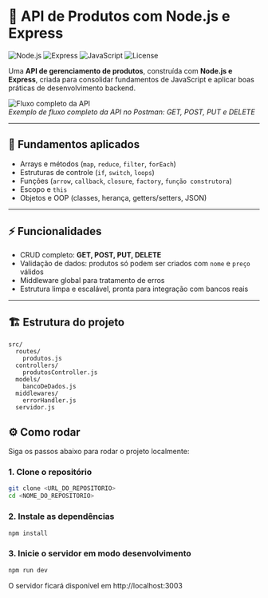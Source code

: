 # 🚀 API de Produtos com Node.js e Express

![Node.js](https://img.shields.io/badge/Node.js-339933?style=for-the-badge&logo=node.js&logoColor=white) ![Express](https://img.shields.io/badge/Express.js-000000?style=for-the-badge&logo=express&logoColor=white) ![JavaScript](https://img.shields.io/badge/JavaScript-F7DF1E?style=for-the-badge&logo=javascript&logoColor=black) ![License](https://img.shields.io/badge/License-MIT-green)

Uma **API de gerenciamento de produtos**, construída com **Node.js e Express**, criada para consolidar fundamentos de JavaScript e aplicar boas práticas de desenvolvimento backend.  

![Fluxo completo da API](https://media.giphy.com/media/l41lI4bYmcsPJX9Go/giphy.gif)  
*Exemplo de fluxo completo da API no Postman: GET, POST, PUT e DELETE*  

---

## 🧱 Fundamentos aplicados
- Arrays e métodos (`map`, `reduce`, `filter`, `forEach`)  
- Estruturas de controle (`if`, `switch`, `loops`)  
- Funções (`arrow`, `callback`, `closure`, `factory`, `função construtora`)  
- Escopo e `this`  
- Objetos e OOP (classes, herança, getters/setters, JSON)  

---

## ⚡ Funcionalidades
- CRUD completo: **GET, POST, PUT, DELETE**  
- Validação de dados: produtos só podem ser criados com `nome` e `preço` válidos  
- Middleware global para tratamento de erros  
- Estrutura limpa e escalável, pronta para integração com bancos reais  

---

## 🏗 Estrutura do projeto
```text
src/
  routes/
    produtos.js
  controllers/
    produtosController.js
  models/
    bancoDeDados.js
  middlewares/
    errorHandler.js
  servidor.js
```

## ⚙️ Como rodar

Siga os passos abaixo para rodar o projeto localmente:

### 1. Clone o repositório
```bash
git clone <URL_DO_REPOSITORIO>
cd <NOME_DO_REPOSITORIO>
```

### 2. Instale as dependências
```bash
npm install
```

### 3. Inicie o servidor em modo desenvolvimento
```bash
npm run dev
```
O servidor ficará disponível em http://localhost:3003


